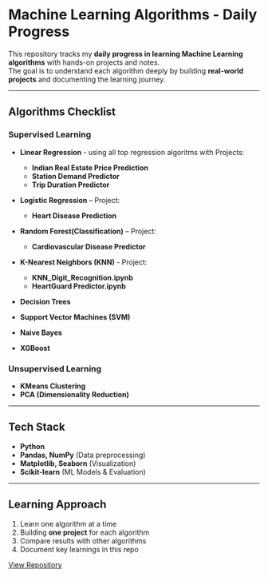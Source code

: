 # Machine Learning Algorithms - Daily Progress

This repository tracks my **daily progress in learning Machine Learning algorithms** with hands-on projects and notes.  
The goal is to understand each algorithm deeply by building **real-world projects** and documenting the learning journey.

---

## Algorithms Checklist

### Supervised Learning
- **Linear Regression** - using all top regression algoritms with Projects:
  - **Indian Real Estate Price Prediction**
  - **Station Demand Predictor**
  - **Trip Duration Predictor**
    
- **Logistic Regression** – Project:
  - **Heart Disease Prediction**
    
- **Random Forest(Classification)** – Project:
  - **Cardiovascular Disease Predictor**
    
- **K-Nearest Neighbors (KNN)** - Project:
  - **KNN_Digit_Recognition.ipynb**
  - **HeartGuard Predictor.ipynb**
  
- **Decision Trees**
- **Support Vector Machines (SVM)**
- **Naive Bayes**
- **XGBoost**

### Unsupervised Learning
- **KMeans Clustering**
- **PCA (Dimensionality Reduction)**

---

## Tech Stack
- **Python**  
- **Pandas, NumPy** (Data preprocessing)  
- **Matplotlib, Seaborn** (Visualization)  
- **Scikit-learn** (ML Models & Evaluation)  

---

## Learning Approach
1. Learn one algorithm at a time  
2. Building  **one project** for each algorithm  
3. Compare results with other algorithms  
4. Document key learnings in this repo  

[View Repository](https://github.com/Ravichandranayakar/ML-Algorithms-daily-progress)
















